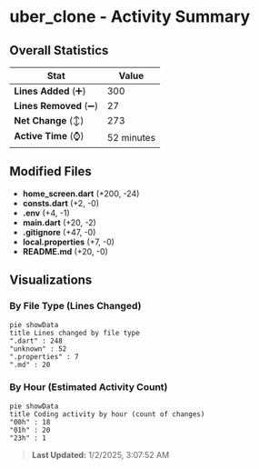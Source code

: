 # uber_clone - Activity Summary 

## Overall Statistics

| Stat                   | Value                                                             |
| ---------------------- | ----------------------------------------------------------------- |
| **Lines Added** (➕)   | 300                                          |
| **Lines Removed** (➖) | 27                                        |
| **Net Change** (↕)    | 273                |
| **Active Time** (⌚)   | 52 minutes |


## Modified Files
- **home_screen.dart** (+200, -24)
- **consts.dart** (+2, -0)
- **.env** (+4, -1)
- **main.dart** (+20, -2)
- **.gitignore** (+47, -0)
- **local.properties** (+7, -0)
- **README.md** (+20, -0)

## Visualizations

### By File Type (Lines Changed)

```mermaid
pie showData
title Lines changed by file type
".dart" : 248
"unknown" : 52
".properties" : 7
".md" : 20
```

### By Hour (Estimated Activity Count)

```mermaid
pie showData
title Coding activity by hour (count of changes)
"00h" : 18
"01h" : 20
"23h" : 1
```


> **Last Updated:** 1/2/2025, 3:07:52 AM